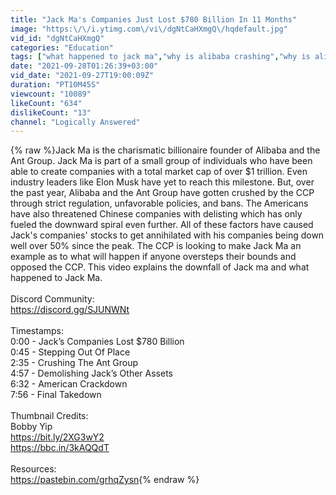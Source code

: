 ```yaml
---
title: "Jack Ma's Companies Just Lost $780 Billion In 11 Months"
image: "https:\/\/i.ytimg.com\/vi\/dgNtCaHXmgQ\/hqdefault.jpg"
vid_id: "dgNtCaHXmgQ"
categories: "Education"
tags: ["what happened to jack ma","why is alibaba crashing","why is alibaba stock going down"]
date: "2021-09-28T01:26:39+03:00"
vid_date: "2021-09-27T19:00:09Z"
duration: "PT10M45S"
viewcount: "10089"
likeCount: "634"
dislikeCount: "13"
channel: "Logically Answered"
---
```

{% raw %}Jack Ma is the charismatic billionaire founder of Alibaba and the Ant Group. Jack Ma is part of a small group of individuals who have been able to create companies with a total market cap of over $1 trillion. Even industry leaders like Elon Musk have yet to reach this milestone. But, over the past year, Alibaba and the Ant Group have gotten crushed by the CCP through strict regulation, unfavorable policies, and bans. The Americans have also threatened Chinese companies with delisting which has only fueled the downward spiral even further. All of these factors have caused Jack's companies' stocks to get annihilated with his companies being down well over 50% since the peak. The CCP is looking to make Jack Ma an example as to what will happen if anyone oversteps their bounds and opposed the CCP. This video explains the downfall of Jack ma and what happened to Jack Ma. <br /><br />Discord Community: <br /><a rel="nofollow" target="blank" href="https://discord.gg/SJUNWNt">https://discord.gg/SJUNWNt</a><br /><br />Timestamps: <br />0:00 - Jack’s Companies Lost $780 Billion<br />0:45 - Stepping Out Of Place<br />2:35 - Crushing The Ant Group<br />4:57 - Demolishing Jack’s Other Assets<br />6:32 - American Crackdown<br />7:56 - Final Takedown<br /><br />Thumbnail Credits: <br />Bobby Yip<br /><a rel="nofollow" target="blank" href="https://bit.ly/2XG3wY2">https://bit.ly/2XG3wY2</a><br /><a rel="nofollow" target="blank" href="https://bbc.in/3kAQQdT">https://bbc.in/3kAQQdT</a><br /><br />Resources: <br /><a rel="nofollow" target="blank" href="https://pastebin.com/grhqZysn">https://pastebin.com/grhqZysn</a>{% endraw %}
